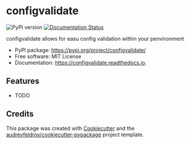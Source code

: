 # configvalidate

![PyPI version](https://img.shields.io/pypi/v/configvalidate.svg)
[![Documentation Status](https://readthedocs.org/projects/configvalidate/badge/?version=latest)](https://configvalidate.readthedocs.io/en/latest/?version=latest)

configvalidate allows for easu config validation within your penvironment

* PyPI package: https://pypi.org/project/configvalidate/
* Free software: MIT License
* Documentation: https://configvalidate.readthedocs.io.

## Features

* TODO

## Credits

This package was created with [Cookiecutter](https://github.com/audreyfeldroy/cookiecutter) and the [audreyfeldroy/cookiecutter-pypackage](https://github.com/audreyfeldroy/cookiecutter-pypackage) project template.
